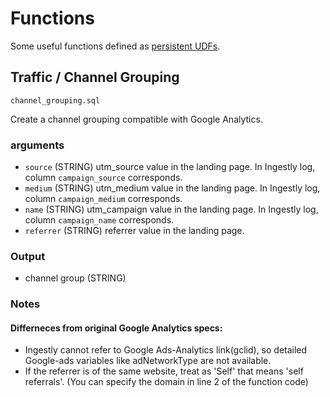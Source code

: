 # Functions

Some useful functions defined as [persistent UDFs](https://cloud.google.com/bigquery/docs/reference/standard-sql/data-definition-language#create_function_statement).

## Traffic / Channel Grouping

`channel_grouping.sql`

Create a channel grouping compatible with Google Analytics.

### arguments

- `source` (STRING) utm_source value in the landing page. In Ingestly log, column `campaign_source` corresponds.
- `medium` (STRING) utm_medium value in the landing page. In Ingestly log, column `campaign_medium` corresponds.
- `name` (STRING) utm_campaign value in the landing page. In Ingestly log, column `campaign_name` corresponds.
- `referrer` (STRING) referrer value in the landing page.

### Output

- channel group (STRING)

### Notes

#### Differneces from original Google Analytics specs:

- Ingestly cannot refer to Google Ads-Analytics link(gclid), so detailed Google-ads variables like adNetworkType are not available.
- If the referrer is of the same website, treat as 'Self' that means 'self referrals'. (You can specify the domain in line 2 of the function code)
